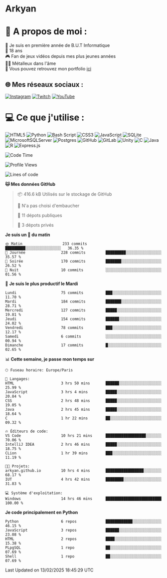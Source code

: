 # Arkyan
 # 💫 A propos de moi :
📖 Je suis en première année de B.U.T Informatique  
🎂 18 ans  
🎮 Fan de jeux vidéos depuis mes plus jeunes années  
🤘🏻 Métalleux dans l'âme  
📕 Vous pouvez retrouvez mon portfolio [ici](https://arkyanportfolio.netlify.app/)

## 🌐 Mes réseaux sociaux :
[![Instagram](https://img.shields.io/badge/Instagram-%23E4405F.svg?logo=Instagram&logoColor=white)](https://instagram.com/arkyan25) [![Twitch](https://img.shields.io/badge/Twitch-%239146FF.svg?logo=Twitch&logoColor=white)](https://twitch.tv/arkyan_) [![YouTube](https://img.shields.io/badge/YouTube-%23FF0000.svg?logo=YouTube&logoColor=white)](https://youtube.com/@arkyan_) 

# 💻 Ce que j'utilise :
![HTML5](https://img.shields.io/badge/html5-%23E34F26.svg?style=for-the-badge&logo=html5&logoColor=white) ![Python](https://img.shields.io/badge/python-3670A0?style=for-the-badge&logo=python&logoColor=ffdd54) ![Bash Script](https://img.shields.io/badge/bash_script-%23121011.svg?style=for-the-badge&logo=gnu-bash&logoColor=white) ![CSS3](https://img.shields.io/badge/css3-%231572B6.svg?style=for-the-badge&logo=css3&logoColor=white) ![JavaScript](https://img.shields.io/badge/javascript-%23323330.svg?style=for-the-badge&logo=javascript&logoColor=%23F7DF1E) ![SQLite](https://img.shields.io/badge/sqlite-%2307405e.svg?style=for-the-badge&logo=sqlite&logoColor=white) ![MicrosoftSQLServer](https://img.shields.io/badge/Microsoft%20SQL%20Server-CC2927?style=for-the-badge&logo=microsoft%20sql%20server&logoColor=white) ![Postgres](https://img.shields.io/badge/postgres-%23316192.svg?style=for-the-badge&logo=postgresql&logoColor=white) ![GitHub](https://img.shields.io/badge/github-%23121011.svg?style=for-the-badge&logo=github&logoColor=white) ![GitLab](https://img.shields.io/badge/gitlab-%23181717.svg?style=for-the-badge&logo=gitlab&logoColor=white) ![Unity](https://img.shields.io/badge/unity-%23000000.svg?style=for-the-badge&logo=unity&logoColor=white)  ![C](https://img.shields.io/badge/c-%2300599C.svg?style=for-the-badge&logo=c&logoColor=white) ![Java](https://img.shields.io/badge/java-%23ED8B00.svg?style=for-the-badge&logo=openjdk&logoColor=white) ![R](https://img.shields.io/badge/r-%23276DC3.svg?style=for-the-badge&logo=r&logoColor=white) ![Express.js](https://img.shields.io/badge/express.js-%23404d59.svg?style=for-the-badge&logo=express&logoColor=%2361DAFB)

<!--START_SECTION:waka-->
![Code Time](http://img.shields.io/badge/Code%20Time-244%20hrs%2050%20mins-blue)

![Profile Views](http://img.shields.io/badge/Vues%20du%20profil-0-blue)

![Lines of code](https://img.shields.io/badge/Depuis%20Hello%20World%2C%20j%27ai%20%C3%A9crit-4.0%20million%20Lignes%20de%20code-blue)

**🐱 Mes données GitHub** 

> 📦 416.6 kB Utilisés sur le stockage de GitHub 
 > 
> 🚫 N'a pas choisi d'embaucher
 > 
> 📜 11 dépots publiques 
 > 
> 🔑 3 dépots privés 
 > 
**Je suis un 🐤 du matin** 

```text
🌞 Matin                  233 commits         █████████░░░░░░░░░░░░░░░░   36.35 % 
🌆 Journée                228 commits         █████████░░░░░░░░░░░░░░░░   35.57 % 
🌃 Soirée                 170 commits         ███████░░░░░░░░░░░░░░░░░░   26.52 % 
🌙 Nuit                   10 commits          ░░░░░░░░░░░░░░░░░░░░░░░░░   01.56 % 
```
📅 **Je suis le plus productif le Mardi** 

```text
Lundi                    75 commits          ███░░░░░░░░░░░░░░░░░░░░░░   11.70 % 
Mardi                    184 commits         ███████░░░░░░░░░░░░░░░░░░   28.71 % 
Mercredi                 127 commits         █████░░░░░░░░░░░░░░░░░░░░   19.81 % 
Jeudi                    154 commits         ██████░░░░░░░░░░░░░░░░░░░   24.02 % 
Vendredi                 78 commits          ███░░░░░░░░░░░░░░░░░░░░░░   12.17 % 
Samedi                   6 commits           ░░░░░░░░░░░░░░░░░░░░░░░░░   00.94 % 
Dimanche                 17 commits          █░░░░░░░░░░░░░░░░░░░░░░░░   02.65 % 
```


📊 **Cette semaine, je passe mon temps sur** 

```text
🕑︎ Fuseau horaire: Europe/Paris

💬 Langages: 
HTML                     3 hrs 50 mins       ██████░░░░░░░░░░░░░░░░░░░   25.99 % 
JavaScript               3 hrs 4 mins        █████░░░░░░░░░░░░░░░░░░░░   20.84 % 
CSS                      2 hrs 48 mins       █████░░░░░░░░░░░░░░░░░░░░   19.05 % 
Java                     2 hrs 45 mins       █████░░░░░░░░░░░░░░░░░░░░   18.64 % 
C                        1 hr 22 mins        ██░░░░░░░░░░░░░░░░░░░░░░░   09.32 % 

🔥 Éditeurs de code: 
VS Code                  10 hrs 21 mins      ██████████████████░░░░░░░   70.06 % 
IntelliJ IDEA            2 hrs 46 mins       █████░░░░░░░░░░░░░░░░░░░░   18.75 % 
CLion                    1 hr 39 mins        ███░░░░░░░░░░░░░░░░░░░░░░   11.19 % 

🐱‍💻 Projets: 
arkyan.github.io         10 hrs 4 mins       █████████████████░░░░░░░░   68.17 % 
IUT                      4 hrs 42 mins       ████████░░░░░░░░░░░░░░░░░   31.83 % 

💻 Système d'exploitation: 
Windows                  14 hrs 46 mins      █████████████████████████   100.00 % 
```

**Je code principalement en Python** 

```text
Python                   6 repos             ████████████░░░░░░░░░░░░░   46.15 % 
JavaScript               3 repos             ██████░░░░░░░░░░░░░░░░░░░   23.08 % 
HTML                     2 repos             ████░░░░░░░░░░░░░░░░░░░░░   15.38 % 
PLpgSQL                  1 repo              ██░░░░░░░░░░░░░░░░░░░░░░░   07.69 % 
Shell                    1 repo              ██░░░░░░░░░░░░░░░░░░░░░░░   07.69 % 
```




 Last Updated on 13/02/2025 18:45:29 UTC
<!--END_SECTION:waka-->

<!--START_SECTION:SHOW_PROJECTS-->
<!--END_SECTION:SHOW_PROJECTS-->

<!--START_SECTION:SHOW_LINES_OF_CODE-->
<!--END_SECTION:SHOW_LINES_OF_CODE-->

<!--START_SECTION:SHOW_TOTAL_CODE_TIME-->
<!--END_SECTION:SHOW_TOTAL_CODE_TIME-->

<!--START_SECTION:SHOW_PROFILE_VIEWS-->
<!--END_SECTION:SHOW_PROFILE_VIEWS-->

<!--START_SECTION:SHOW_COMMIT-->
<!--END_SECTION:SHOW_COMMIT-->

<!--START_SECTION:SHOW_DAYS_OF_WEEK-->
<!--END_SECTION:SHOW_DAYS_OF_WEEK-->

<!--START_SECTION:SHOW_LANGUAGE-->
<!--END_SECTION:SHOW_LANGUAGE-->

<!--START_SECTION:SHOW_TIMEZONE-->
<!--END_SECTION:SHOW_TIMEZONE-->

<!--START_SECTION:SHOW_LANGUAGE_PER_REPO-->
<!--END_SECTION:SHOW_LANGUAGE_PER_REPO-->

<!--START_SECTION:SHOW_SHORT_INFO-->
<!--END_SECTION:SHOW_SHORT_INFO-->
